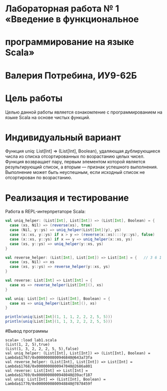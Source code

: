 # Лабораторная работа № 1 «Введение в функциональное
#  программирование на языке Scala»
# Валерия Потребина, ИУ9-62Б

# Цель работы
Целью данной работы является ознакомление с программированием на языке Scala на основе чистых функций.

# Индивидуальный вариант
Функция uniq: List[Int] => (List[Int], Boolean), удаляющая дублирующиеся числа из списка 
отсортированных по возрастанию целых чисел. Функция возвращает пару, первым элементом которой
является результирующий список, а вторым — признак успешного выполнения. Выполнение может быть 
неуспешным, если исходный список не отсортирован по возрастанию.

# Реализация и тестирование

Работа в REPL-интерпретаторе Scala:

```scala
val uniq_helper: (List[Int], List[Int]) => (List[Int], Boolean) = {
  case (xs, Nil) => (reverse(xs), true)
  case (Nil, y::ys) => uniq_helper(List[Int](y), ys)
  case (x::xs, y::ys) if x > y => (reverse(x::xs):::(y::ys), false)
  case (x::xs, y::ys) if x == y => uniq_helper(x::xs, ys)
  case (xs, y::ys) => uniq_helper(y::xs, ys)
}

val reverse_helper: (List[Int], List[Int]) => List[Int] = {   // 3 6 1 8
  case (xs, Nil) => xs
  case (xs, y::ys) => reverse_helper(y::xs, ys)
}

val reverse: List[Int] => List[Int] = {
  case xs => reverse_helper(List[Int](), xs)
}

val uniq: List[Int] => (List[Int], Boolean) = {
  case xs => uniq_helper(List[Int](), xs)
}

println(uniq(List[Int](1, 1, 1, 2, 2, 2, 5, 5)))
println(uniq(List[Int](1, 1, 3, 2, 2, 2, 5, 5)))
```

#Вывод программы

```
scala> :load lab1.scala
(List(1, 2, 5),true)
(List(1, 3, 2, 2, 2, 5, 5),false)
val uniq_helper: (List[Int], List[Int]) => (List[Int], Boolean) = Lambda$1767/0x0000000800946840@643a73fa
val reverse_helper: (List[Int], List[Int]) => List[Int] = Lambda$1768/0x0000000800947040@2686a801
val reverse: List[Int] => List[Int] = Lambda$1769/0x0000000800948040@39acf187
val uniq: List[Int] => (List[Int], Boolean) = Lambda$1770/0x0000000800948840@7878459f
```